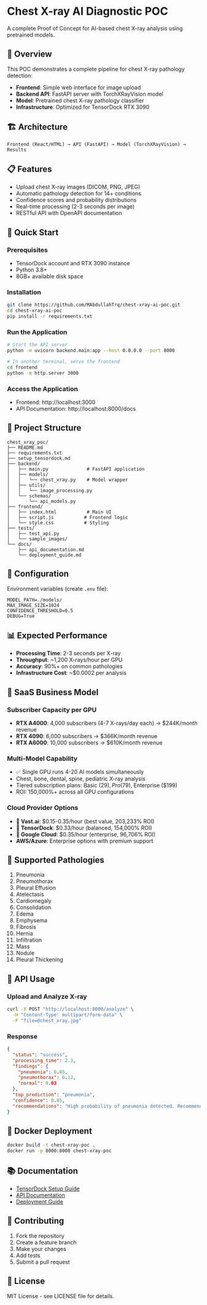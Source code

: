 # Chest X-ray AI Diagnostic POC

A complete Proof of Concept for AI-based chest X-ray analysis using pretrained models.

## 🎯 Overview

This POC demonstrates a complete pipeline for chest X-ray pathology detection:
- **Frontend**: Simple web interface for image upload
- **Backend API**: FastAPI server with TorchXRayVision model
- **Model**: Pretrained chest X-ray pathology classifier
- **Infrastructure**: Optimized for TensorDock RTX 3090

## 🏗️ Architecture

```
Frontend (React/HTML) → API (FastAPI) → Model (TorchXRayVision) → Results
```

## 📋 Features

- Upload chest X-ray images (DICOM, PNG, JPEG)
- Automatic pathology detection for 14+ conditions
- Confidence scores and probability distributions
- Real-time processing (2-3 seconds per image)
- RESTful API with OpenAPI documentation

## 🚀 Quick Start

### Prerequisites
- TensorDock account and RTX 3090 instance
- Python 3.8+
- 8GB+ available disk space

### Installation
```bash
git clone https://github.com/MAbdullahTrq/chest-xray-ai-poc.git
cd chest-xray-ai-poc
pip install -r requirements.txt
```

### Run the Application
```bash
# Start the API server
python -m uvicorn backend.main:app --host 0.0.0.0 --port 8000

# In another terminal, serve the frontend
cd frontend
python -m http.server 3000
```

### Access the Application
- Frontend: http://localhost:3000
- API Documentation: http://localhost:8000/docs

## 📁 Project Structure

```
chest_xray_poc/
├── README.md
├── requirements.txt
├── setup_tensordock.md
├── backend/
│   ├── main.py              # FastAPI application
│   ├── models/
│   │   └── chest_xray.py    # Model wrapper
│   ├── utils/
│   │   └── image_processing.py
│   └── schemas/
│       └── api_models.py
├── frontend/
│   ├── index.html           # Main UI
│   ├── script.js           # Frontend logic
│   └── style.css           # Styling
├── tests/
│   ├── test_api.py
│   └── sample_images/
└── docs/
    ├── api_documentation.md
    └── deployment_guide.md
```

## 🔧 Configuration

Environment variables (create `.env` file):
```
MODEL_PATH=./models/
MAX_IMAGE_SIZE=1024
CONFIDENCE_THRESHOLD=0.5
DEBUG=True
```

## 📊 Expected Performance

- **Processing Time**: 2-3 seconds per X-ray
- **Throughput**: ~1,200 X-rays/hour per GPU
- **Accuracy**: 90%+ on common pathologies
- **Infrastructure Cost**: ~$0.0002 per analysis

## 💼 SaaS Business Model

### **Subscriber Capacity per GPU**
- **RTX A4000**: 4,000 subscribers (4-7 X-rays/day each) → $244K/month revenue
- **RTX 4090**: 6,000 subscribers → $366K/month revenue  
- **RTX A6000**: 10,000 subscribers → $610K/month revenue

### **Multi-Model Capability**
- ✅ Single GPU runs 4-20 AI models simultaneously
- Chest, bone, dental, spine, pediatric X-ray analysis
- Tiered subscription plans: Basic ($29), Pro ($79), Enterprise ($199)
- ROI: 150,000%+ across all GPU configurations

### **Cloud Provider Options**
- **🥇 Vast.ai**: $0.15-0.35/hour (best value, 203,233% ROI)
- **🥈 TensorDock**: $0.33/hour (balanced, 154,000% ROI)  
- **🥉 Google Cloud**: $0.35/hour (enterprise, 96,706% ROI)
- **AWS/Azure**: Enterprise options with premium support

## 🏥 Supported Pathologies

1. Pneumonia
2. Pneumothorax
3. Pleural Effusion
4. Atelectasis
5. Cardiomegaly
6. Consolidation
7. Edema
8. Emphysema
9. Fibrosis
10. Hernia
11. Infiltration
12. Mass
13. Nodule
14. Pleural Thickening

## 📝 API Usage

### Upload and Analyze X-ray
```bash
curl -X POST "http://localhost:8000/analyze" \
  -H "Content-Type: multipart/form-data" \
  -F "file=@chest_xray.jpg"
```

### Response
```json
{
  "status": "success",
  "processing_time": 2.3,
  "findings": {
    "pneumonia": 0.85,
    "pneumothorax": 0.12,
    "normal": 0.03
  },
  "top_prediction": "pneumonia",
  "confidence": 0.85,
  "recommendations": "High probability of pneumonia detected. Recommend clinical correlation."
}
```

## 🐳 Docker Deployment

```bash
docker build -t chest-xray-poc .
docker run -p 8000:8000 chest-xray-poc
```

## 📚 Documentation

- [TensorDock Setup Guide](./setup_tensordock.md)
- [API Documentation](./docs/api_documentation.md)
- [Deployment Guide](./docs/deployment_guide.md)

## 🤝 Contributing

1. Fork the repository
2. Create a feature branch
3. Make your changes
4. Add tests
5. Submit a pull request

## 📄 License

MIT License - see LICENSE file for details.
